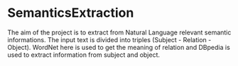# SemanticsExtraction
The aim of the project is to extract from Natural Language relevant semantic informations. The input text is divided into triples (Subject - Relation - Object). WordNet here is used to get the meaning of relation and DBpedia is used to extract information from subject and object.
